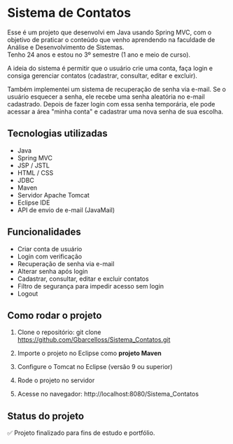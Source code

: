 # Sistema de Contatos

Esse é um projeto que desenvolvi em Java usando Spring MVC, com o objetivo de praticar o conteúdo que venho aprendendo na faculdade de Análise e Desenvolvimento de Sistemas.  
Tenho 24 anos e estou no 3º semestre (1 ano e meio de curso).

A ideia do sistema é permitir que o usuário crie uma conta, faça login e consiga gerenciar contatos (cadastrar, consultar, editar e excluir).

Também implementei um sistema de recuperação de senha via e-mail. Se o usuário esquecer a senha, ele recebe uma senha aleatória no e-mail cadastrado. Depois de fazer login com essa senha temporária, ele pode acessar a área "minha conta" e cadastrar uma nova senha de sua escolha.

## Tecnologias utilizadas

- Java
- Spring MVC
- JSP / JSTL
- HTML / CSS
- JDBC
- Maven
- Servidor Apache Tomcat
- Eclipse IDE
- API de envio de e-mail (JavaMail)

## Funcionalidades

- Criar conta de usuário
- Login com verificação
- Recuperação de senha via e-mail
- Alterar senha após login
- Cadastrar, consultar, editar e excluir contatos
- Filtro de segurança para impedir acesso sem login
- Logout

## Como rodar o projeto

1. Clone o repositório:
git clone https://github.com/Gbarcelloss/Sistema_Contatos.git



2. Importe o projeto no Eclipse como **projeto Maven**

3. Configure o Tomcat no Eclipse (versão 9 ou superior)

4. Rode o projeto no servidor

5. Acesse no navegador:
http://localhost:8080/Sistema_Contatos



## Status do projeto

✅ Projeto finalizado para fins de estudo e portfólio.
